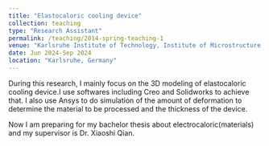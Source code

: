 ```yaml
---
title: "Elastocaloric cooling device"
collection: teaching
type: "Research Assistant"
permalink: /teaching/2014-spring-teaching-1
venue: "Karlsruhe Institute of Technology, Institute of Microstructure Technologies"
date: Jun 2024-Sep 2024
location: "Karlsruhe, Germany"
---
```


During this research, I mainly focus on the 3D modeling of elastocaloric cooling device.I use softwares including Creo and Solidworks to achieve that.
I also use Ansys to do simulation of the amount of deformation to determine the material to be processed and the thickness of the device.

Now I am preparing for my bachelor thesis about electrocaloric(materials) and my supervisor is Dr. Xiaoshi Qian.
